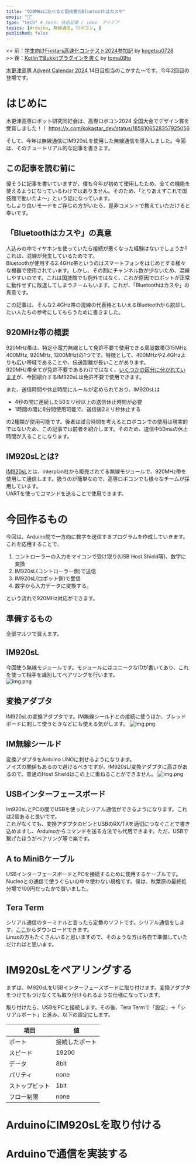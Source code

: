 ```yaml
---
title: "920MHzに比べると国技館のBluetoothはカスや"
emoji: "🛜"
type: "tech" # tech: 技術記事 / idea: アイデア
topics: [Arduino, 無線通信, ロボコン, ]
published: false
---
```


<< 前：[学生向けFixstars高速化コンテスト2024参加記]() by [kogetsu0728](https://qiita.com/kogetsu0728)  
\>\> 後：[KotlinでBukkitプラグインを書く]() by [toma09to](https://qiita.com/toma09to)

[木更津高専 Advent Calendar 2024](https://qiita.com/advent-calendar/2024/nit_kisarazu) 14日目担当のこかすた〜です。今年2回目の登場です。  

# はじめに
木更津高専ロボット研究同好会は、高専ロボコン2024 全国大会でデザイン賞を受賞しました！！
https://x.com/kokastar_dev/status/1858106528357925056

そして、今年は無線通信にIM920sLを使用した無線通信を導入しました。今回は、そのチュートリアル的な記事を書きます。

## この記事を読む前に
偉そうに記事を書いていますが、僕も今年が初めて使用したため、全ての機能を使えるようになっているわけではありません。そのため、「とりあえずこれで国技館で動いたよ～」という話になっています。  
もしより良いモードをご存じの方がいたら、是非コメントで教えていただけると幸いです。

## 「Bluetoothはカスや」の真意
人込みの中でイヤホンを使っていたら接続が悪くなった経験はないでしょうか? これは、混線が発生しているためです。  
Bluetoothが使用する2.4GHz帯というのはスマートフォンをはじめとする様々な機器で使用されています。しかし、その割にチャンネル数が少ないため、混線しやすいのです。これは国技館でも例外ではなく、これが原因でロボットが正常に動作せずに敗退してしまうチームもいます。これが、「Bluetoothはカスや」の真意です。  

この記事は、そんな2.4GHz帯の混線の代表格ともいえるBluetoothから脱却したい人たちの参考にしてもらうために書きました。

## 920MHz帯の概要
920MHz帯は、特定小電力無線として免許不要で使用できる周波数帯(315MHz, 400MHz, 920MHz, 1200MHz)の1つです。特徴として、400MHzや2.4GHzよりも広い帯域であることや、伝送距離が長いことがあります。  
920MHz帯全てが免許不要であるわけではなく、[いくつかの区分に分かれています](https://www.tele.soumu.go.jp/j/adm/system/ml/920mhz/index.htm)が、今回紹介するIM920sLは免許不要で使用できます。

また、送信時間や休止時間にルールが定められており、IM920sLは
 - 4秒の間に連続した50ミリ秒以上の送信休止時間が必要
 - 1時間の間に6分間使用可能で、送信後2ミリ秒休止する

の2種類が使用可能です。後者は試合時間を考えるとロボコンでの使用は現実的ではないため、この記事では前者を紹介します。そのため、送信中50msの休止時間が入ることになります。

## IM920sLとは?
[IM920sL](https://www.interplan.co.jp/solution/wireless/im920sl/)とは、interplan社から販売されてる無線モジュールで、920MHz帯を使用して通信します。扱うのが簡単なので、高専ロボコンでも様々なチームが採用しています。  
UARTを使ってコマンドを送ることで使用できます。

# 今回作るもの
今回は、Arduino間で一方向に数字を送信するプログラムを作成していきます。  
これを応用することで、
1. コントローラーの入力をマイコンで受け取り(USB Host Shield等)、数字に変換
2. IM920sL(コントローラー側)で送信
3. IM920sL(ロボット側)で受信
4. 数字から入力データに変換する。

という流れで920MHz対応ができます。

## 準備するもの
全部マルツで買えます。
## IM920sL
今回使う無線モジュールです。モジュールにはユニークなIDが書いてあり、これを使って相手を識別してペアリングを行います。  
![img.png](/images/im920sL_better/im920sl.png)

## 変換アダプタ
IM920sLの変換アダプタです。IM無線シールドとの接続に使うほか、ブレッドボードに刺して使うときなどにも使える気がします。
![img.png](/images/im920sL_better/convert-adapter.png)

## IM無線シールド
変換アダプタをArduino UNOに刺せるようになります。  
ノイズの関係もあるので避けるべきですが、IM920sL/変換アダプタに高さがあるので、普通のHost Shieldはこの上に重ねることができません。
![img.png](/images/im920sL_better/IM-Shield.png)

## USBインターフェースボード
Im920sLとPCの間でUSBを使ったシリアル通信ができるようになります。これは2個あると良いです。  
これがなくても、変換アダプタのピンとUSBのRX/TXを適切につなぐことで書き込めますし、Arduinoからコマンドを送る方法でも代用できます。ただ、USBで繋げたほうがペアリング等で楽です。

## A to MiniBケーブル
USBインターフェースボードとPCを接続するために使用するケーブルです。Nucleoとの通信で使うぐらいの中々使わない規格です。僕は、秋葉原の最終処分場で100円だったかで買いました。

## Tera Term
シリアル通信のターミナルと言ったら定番のソフトです。シリアル通信をします。[ここ](https://github.com/TeraTermProject/teraterm/releases)からダウンロードできます。  
Linuxの方もたくさんいると思いますので、そのような方は各自で準備していただければと思います。

# IM920sLをペアリングする
まずは、IM920sLをUSBインターフェースボードに取り付けます。変換アダプタをつけてもつけなくても取り付けられるような仕様になっています。

取り付けたら、USBをPCと接続します。その後、Tera Termで「設定」→「シリアルポート」と進み、以下の設定にします。

|  項目    | 値       | 
| -------------- | -------------- |
| ポート          | 接続したポート |
| スピード       | 19200          |
| データ         | 8bit           |
| パリティ       | none           |
| ストップビット | 1bit           |
| フロー制限     | none          |

# ArduinoにIM920sLを取り付ける

# Arduinoで通信を実装する